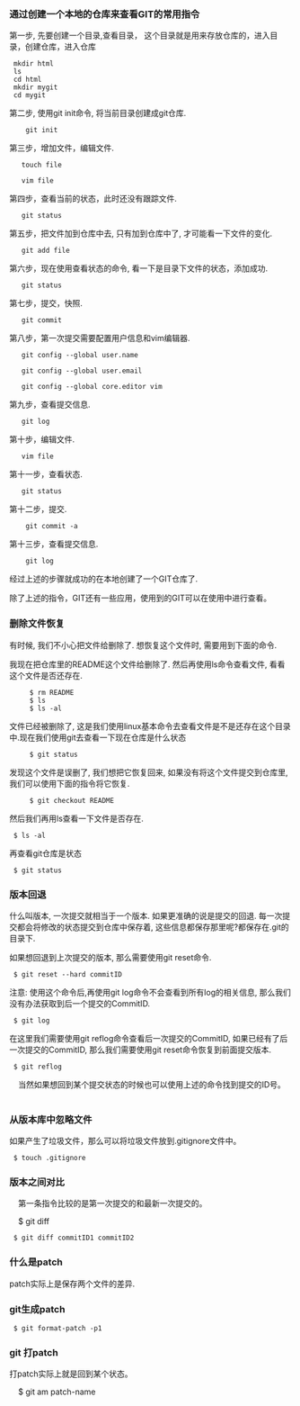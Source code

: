 
### 通过创建一个本地的仓库来查看GIT的常用指令

第一步, 先要创建一个目录,查看目录， 这个目录就是用来存放仓库的，进入目录，创建仓库，进入仓库

     mkdir html
     ls
     cd html
     mkdir mygit
     cd mygit
 
第二步, 使用git init命令, 将当前目录创建成git仓库.

        git init
  
第三步，增加文件，编辑文件.

       touch file

       vim file
  
第四步，查看当前的状态，此时还没有跟踪文件.

       git status
  
第五步，把文件加到仓库中去, 只有加到仓库中了, 才可能看一下文件的变化.

       git add file
  
第六步，现在使用查看状态的命令, 看一下是目录下文件的状态，添加成功.

       git status
  
第七步，提交，快照.

       git commit
  
第八步，第一次提交需要配置用户信息和vim编辑器.

       git config --global user.name

       git config --global user.email

       git config --global core.editor vim
  
第九步，查看提交信息.

       git log

第十步，编辑文件.

       vim file
  
第十一步，查看状态.

       git status
  
第十二步，提交.

        git commit -a
   
第十三步，查看提交信息.

        git log

经过上述的步骤就成功的在本地创建了一个GIT仓库了.

除了上述的指令，GIT还有一些应用，使用到的GIT可以在使用中进行查看。


### 删除文件恢复

有时候, 我们不小心把文件给删除了. 想恢复这个文件时, 需要用到下面的命令.

我现在把仓库里的README这个文件给删除了. 然后再使用ls命令查看文件, 看看这个文件是否还存在.

         $ rm README
         $ ls
         $ ls -al

文件已经被删除了, 这是我们使用linux基本命令去查看文件是不是还存在这个目录中.现在我们使用git去查看一下现在仓库是什么状态

         $ git status

发现这个文件是误删了, 我们想把它恢复回来,  如果没有将这个文件提交到仓库里, 我们可以使用下面的指令将它恢复.

         $ git checkout README

然后我们再用ls查看一下文件是否存在.

     $ ls -al

再查看git仓库是状态

     $ git status

### 版本回退

什么叫版本, 一次提交就相当于一个版本. 如果更准确的说是提交的回退. 每一次提交都会将修改的状态提交到仓库中保存着, 这些信息都保存那里呢?都保存在.git的目录下.

如果想回退到上次提交的版本, 那么需要使用git reset命令.

     $ git reset --hard commitID

注意: 使用这个命令后,再使用git log命令不会查看到所有log的相关信息, 那么我们没有办法获取到后一个提交的CommitID.

     $ git log

在这里我们需要使用git reflog命令查看后一次提交的CommitID, 如果已经有了后一次提交的CommitID, 那么我们需要使用git reset命令恢复到前面提交版本.

     $ git reflog
     
     当然如果想回到某个提交状态的时候也可以使用上述的命令找到提交的ID号。
    
### 从版本库中忽略文件

如果产生了垃圾文件，那么可以将垃圾文件放到.gitignore文件中。

     $ touch .gitignore

### 版本之间对比
   
     第一条指令比较的是第一次提交的和最新一次提交的。
     
     $ git diff 

     $ git diff commitID1 commitID2

### 什么是patch

patch实际上是保存两个文件的差异.

### git生成patch

     $ git format-patch -p1

### git 打patch

打patch实际上就是回到某个状态。

     $ git am patch-name
